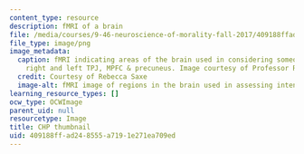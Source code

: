 ```yaml
---
content_type: resource
description: fMRI of a brain
file: /media/courses/9-46-neuroscience-of-morality-fall-2017/409188ffad248555a7191e271ea709ed_MIT9_46F17_chp_th.png
file_type: image/png
image_metadata:
  caption: fMRI indicating areas of the brain used in considering someone's intentions;
    right and left TPJ, MPFC & precuneus. Image courtesy of Professor Rebecca Saxe.
  credit: Courtesy of Rebecca Saxe
  image-alt: fMRI image of regions in the brain used in assessing intent.
learning_resource_types: []
ocw_type: OCWImage
parent_uid: null
resourcetype: Image
title: CHP thumbnail
uid: 409188ff-ad24-8555-a719-1e271ea709ed
---
```

